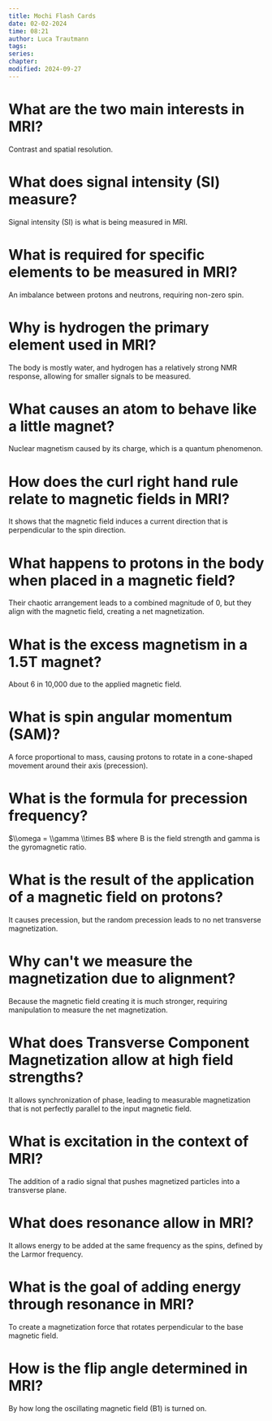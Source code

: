 ```yaml
---
title: Mochi Flash Cards
date: 02-02-2024
time: 08:21
author: Luca Trautmann
tags: 
series: 
chapter: 
modified: 2024-09-27
---
```

# What are the two main interests in MRI?
Contrast and spatial resolution.
# What does signal intensity (SI) measure?
Signal intensity (SI) is what is being measured in MRI.
# What is required for specific elements to be measured in MRI?
An imbalance between protons and neutrons, requiring non-zero spin.
# Why is hydrogen the primary element used in MRI?
The body is mostly water, and hydrogen has a relatively strong NMR response, allowing for smaller signals to be measured.
# What causes an atom to behave like a little magnet?
Nuclear magnetism caused by its charge, which is a quantum phenomenon.
# How does the curl right hand rule relate to magnetic fields in MRI?
It shows that the magnetic field induces a current direction that is perpendicular to the spin direction.
# What happens to protons in the body when placed in a magnetic field?
Their chaotic arrangement leads to a combined magnitude of 0, but they align with the magnetic field, creating a net magnetization.
# What is the excess magnetism in a 1.5T magnet?
About 6 in 10,000 due to the applied magnetic field.
# What is spin angular momentum (SAM)?
A force proportional to mass, causing protons to rotate in a cone-shaped movement around their axis (precession).
# What is the formula for precession frequency?
$\\omega = \\gamma \\times B$ where B is the field strength and gamma is the gyromagnetic ratio.
# What is the result of the application of a magnetic field on protons?
It causes precession, but the random precession leads to no net transverse magnetization.
# Why can't we measure the magnetization due to alignment?
Because the magnetic field creating it is much stronger, requiring manipulation to measure the net magnetization.
# What does Transverse Component Magnetization allow at high field strengths?
It allows synchronization of phase, leading to measurable magnetization that is not perfectly parallel to the input magnetic field.
# What is excitation in the context of MRI?
The addition of a radio signal that pushes magnetized particles into a transverse plane.
# What does resonance allow in MRI?
It allows energy to be added at the same frequency as the spins, defined by the Larmor frequency.
# What is the goal of adding energy through resonance in MRI?
To create a magnetization force that rotates perpendicular to the base magnetic field.
# How is the flip angle determined in MRI?
By how long the oscillating magnetic field (B1) is turned on.